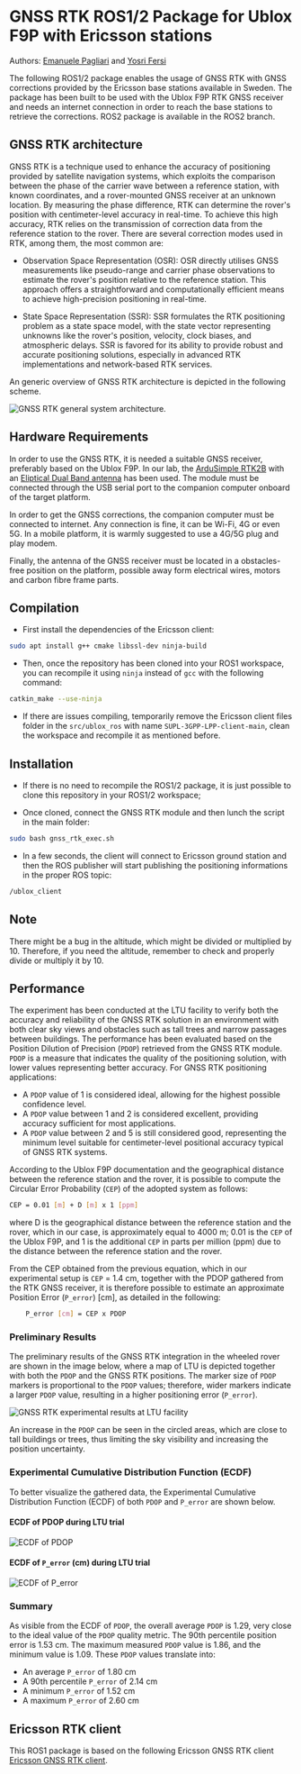 # GNSS RTK ROS1/2 Package for Ublox F9P with Ericsson stations

Authors: [Emanuele Pagliari](https://github.com/Palia95) and  [Yosri Fersi](https://github.com/Yosri-Fersi)

The following ROS1/2 package enables the usage of GNSS RTK with GNSS corrections provided by the Ericsson base stations available in Sweden. The package has been built to be used with the Ublox F9P RTK GNSS receiver and needs an internet connection in order to reach the base stations to retrieve the corrections. ROS2 package is available in the ROS2 branch.

## GNSS RTK architecture

GNSS RTK is a technique used to enhance the accuracy of positioning provided by satellite navigation systems, which exploits the comparison between the phase of the carrier wave between a reference station, with known coordinates, and a rover-mounted GNSS receiver at an unknown location. By measuring the phase difference, RTK can determine the rover's position with centimeter-level accuracy in real-time. To achieve this high accuracy, RTK relies on the transmission of correction data from the reference station to the rover. There are several correction modes used in RTK, among them, the most common are:

* Observation Space Representation (OSR): OSR directly utilises GNSS measurements like pseudo-range and carrier phase observations to estimate the rover's position relative to the reference station. This approach offers a straightforward and computationally efficient means to achieve high-precision positioning in real-time.

* State Space Representation (SSR): SSR formulates the RTK positioning problem as a state space model, with the state vector representing unknowns like the rover's position, velocity, clock biases, and atmospheric delays. SSR is favored for its ability to provide robust and accurate positioning solutions, especially in advanced RTK implementations and network-based RTK services.

An generic overview of GNSS RTK architecture is depicted in the following scheme.

![GNSS RTK general system architecture.](img/RTK-GNSS.png)

## Hardware Requirements

In order to use the GNSS RTK, it is needed a suitable GNSS receiver, preferably based on the Ublox F9P. In our lab, the [ArduSimple RTK2B](https://www.ardusimple.com/product/simplertk2b/?attribute_pa_header-options=without-headers) with an [Eliptical Dual Band antenna](https://www.ardusimple.com/product/helical-antenna/) has been used. The module must be connected through the USB serial port to the companion computer onboard of the target platform.

In order to get the GNSS corrections, the companion computer must be connected to internet. Any connection is fine, it can be Wi-Fi, 4G or even 5G. In a mobile platform, it is warmly suggested to use a 4G/5G plug and play modem.

Finally, the antenna of the GNSS receiver must be located in a obstacles-free position on the platform, possible away form electrical wires, motors and carbon fibre frame parts.

## Compilation

* First install the dependencies of the Ericsson client:
```bash
sudo apt install g++ cmake libssl-dev ninja-build
```

* Then, once the repository has been cloned into your ROS1 workspace, you can recompile it using `ninja` instead of `gcc` with the following command:
```bash
catkin_make --use-ninja
```
* If there are issues compiling, temporarily remove the Ericsson client files folder in the `src/ublox_ros` with name `SUPL-3GPP-LPP-client-main`, clean the workspace and recompile it as mentioned before.

## Installation

* If there is no need to recompile the ROS1/2 package, it is just possible to clone this repository in your ROS1/2 workspace;

* Once cloned, connect the GNSS RTK module and then lunch the script in the main folder:
```bash
sudo bash gnss_rtk_exec.sh
```

* In a few seconds, the client will connect to Ericsson ground station and then the ROS publisher will start publishing the positioning informations in the proper ROS topic:
```bash
/ublox_client
```

## Note

There might be a bug in the altitude, which might be divided or multiplied by 10. Therefore, if you need the altitude, remember to check and properly divide or multiply it by 10.

## Performance

The experiment has been conducted at the LTU facility to verify both the accuracy and reliability of the GNSS RTK solution in an environment with both clear sky views and obstacles such as tall trees and narrow passages between buildings. The performance has been evaluated based on the Position Dilution of Precision (`PDOP`) retrieved from the GNSS RTK module. `PDOP` is a measure that indicates the quality of the positioning solution, with lower values representing better accuracy. For GNSS RTK positioning applications:

- A `PDOP` value of 1 is considered ideal, allowing for the highest possible confidence level.
- A `PDOP` value between 1 and 2 is considered excellent, providing accuracy sufficient for most applications.
- A `PDOP` value between 2 and 5 is still considered good, representing the minimum level suitable for centimeter-level positional accuracy typical of GNSS RTK systems.

According to the Ublox F9P documentation and the geographical distance between the reference station and the rover, it is possible to compute the Circular Error Probability (`CEP`) of the adopted system as follows:
```bash
CEP = 0.01 [m] + D [m] x 1 [ppm]
```
where D is the geographical distance between the reference station and the rover, which in our case, is approximately equal to 4000 m; 0.01 is the `CEP` of the Ublox F9P, and 1 is the additional `CEP` in parts per million (ppm) due to the distance between the reference station and the rover.

From the CEP obtained from the previous equation, which in our experimental setup is `CEP` = 1.4 cm, together with the PDOP gathered from the RTK GNSS receiver, it is therefore possible to estimate an approximate Position Error (`P_error`) [cm], as detailed in the following:
```bash
    P_error [cm] = CEP x PDOP
```

### Preliminary Results

The preliminary results of the GNSS RTK integration in the wheeled rover are shown in the image below, where a map of LTU is depicted together with both the `PDOP` and the GNSS RTK positions. The marker size of `PDOP` markers is proportional to the `PDOP` values; therefore, wider markers indicate a larger `PDOP` value, resulting in a higher positioning error (`P_error`).

![GNSS RTK experimental results at LTU facility](img/GNSS_RTK_TRIAL.png)

An increase in the `PDOP` can be seen in the circled areas, which are close to tall buildings or trees, thus limiting the sky visibility and increasing the position uncertainty.

### Experimental Cumulative Distribution Function (ECDF)

To better visualize the gathered data, the Experimental Cumulative Distribution Function (ECDF) of both `PDOP` and `P_error` are shown below.

#### ECDF of PDOP during LTU trial
![ECDF of PDOP](img/cdf_pdop.png)

#### ECDF of `P_error` (cm) during LTU trial
![ECDF of P_error](img/cdf_pe.png)

### Summary

As visible from the ECDF of `PDOP`, the overall average `PDOP` is 1.29, very close to the ideal value of the `PDOP` quality metric. The 90th percentile position error is 1.53 cm. The maximum measured `PDOP` value is 1.86, and the minimum value is 1.09. These `PDOP` values translate into:
- An average `P_error` of 1.80 cm
- A 90th percentile `P_error` of 2.14 cm
- A minimum `P_error` of 1.52 cm
- A maximum `P_error` of 2.60 cm


## Ericsson RTK client

This ROS1 package is based on the following Ericsson GNSS RTK client [Ericsson GNSS RTK client](https://github.com/Ericsson/SUPL-3GPP-LPP-client).
